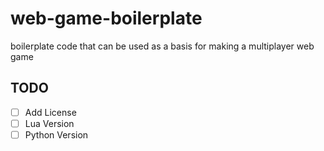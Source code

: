 # web-game-boilerplate
boilerplate code that can be used as a basis for making a multiplayer web game

## TODO

- [ ] Add License
- [ ] Lua Version
- [ ] Python Version
